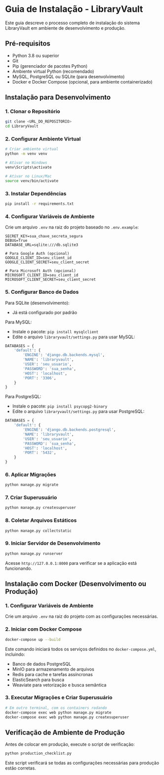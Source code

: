 # Guia de Instalação - LibraryVault

Este guia descreve o processo completo de instalação do sistema LibraryVault em ambiente de desenvolvimento e produção.

## Pré-requisitos

- Python 3.8 ou superior
- Git
- Pip (gerenciador de pacotes Python)
- Ambiente virtual Python (recomendado)
- MySQL, PostgreSQL ou SQLite (para desenvolvimento)
- Docker e Docker Compose (opcional, para ambiente containerizado)

## Instalação para Desenvolvimento

### 1. Clonar o Repositório

```bash
git clone <URL_DO_REPOSITORIO>
cd LibraryVault
```

### 2. Configurar Ambiente Virtual

```bash
# Criar ambiente virtual
python -m venv venv

# Ativar no Windows
venv\Scripts\activate

# Ativar no Linux/Mac
source venv/bin/activate
```

### 3. Instalar Dependências

```bash
pip install -r requirements.txt
```

### 4. Configurar Variáveis de Ambiente

Crie um arquivo `.env` na raiz do projeto baseado no `.env.example`:

```
SECRET_KEY=sua_chave_secreta_segura
DEBUG=True
DATABASE_URL=sqlite:///db.sqlite3

# Para Google Auth (opcional)
GOOGLE_CLIENT_ID=seu_client_id
GOOGLE_CLIENT_SECRET=seu_client_secret

# Para Microsoft Auth (opcional)
MICROSOFT_CLIENT_ID=seu_client_id
MICROSOFT_CLIENT_SECRET=seu_client_secret
```

### 5. Configurar Banco de Dados

Para SQLite (desenvolvimento):
- Já está configurado por padrão

Para MySQL:
- Instale o pacote: `pip install mysqlclient`
- Edite o arquivo `libraryvault/settings.py` para usar MySQL:

```python
DATABASES = {
    'default': {
        'ENGINE': 'django.db.backends.mysql',
        'NAME': 'libraryvault',
        'USER': 'seu_usuario',
        'PASSWORD': 'sua_senha',
        'HOST': 'localhost',
        'PORT': '3306',
    }
}
```

Para PostgreSQL:
- Instale o pacote: `pip install psycopg2-binary`
- Edite o arquivo `libraryvault/settings.py` para usar PostgreSQL:

```python
DATABASES = {
    'default': {
        'ENGINE': 'django.db.backends.postgresql',
        'NAME': 'libraryvault',
        'USER': 'seu_usuario',
        'PASSWORD': 'sua_senha',
        'HOST': 'localhost',
        'PORT': '5432',
    }
}
```

### 6. Aplicar Migrações

```bash
python manage.py migrate
```

### 7. Criar Superusuário

```bash
python manage.py createsuperuser
```

### 8. Coletar Arquivos Estáticos

```bash
python manage.py collectstatic
```

### 9. Iniciar Servidor de Desenvolvimento

```bash
python manage.py runserver
```

Acesse `http://127.0.0.1:8000` para verificar se a aplicação está funcionando.

## Instalação com Docker (Desenvolvimento ou Produção)

### 1. Configurar Variáveis de Ambiente

Crie um arquivo `.env` na raiz do projeto com as configurações necessárias.

### 2. Iniciar com Docker Compose

```bash
docker-compose up --build
```

Este comando iniciará todos os serviços definidos no `docker-compose.yml`, incluindo:
- Banco de dados PostgreSQL
- MinIO para armazenamento de arquivos
- Redis para cache e tarefas assíncronas
- ElasticSearch para busca
- Weaviate para vetorização e busca semântica

### 3. Executar Migrações e Criar Superusuário

```bash
# Em outro terminal, com os containers rodando
docker-compose exec web python manage.py migrate
docker-compose exec web python manage.py createsuperuser
```

## Verificação de Ambiente de Produção

Antes de colocar em produção, execute o script de verificação:

```bash
python production_checklist.py
```

Este script verificará se todas as configurações necessárias para produção estão corretas.
